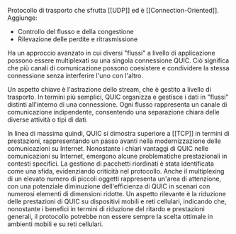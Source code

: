 Protocollo di trasporto che sfrutta [[UDP]] ed è [[Connection-Oriented]].
Aggiunge:
- Controllo del flusso e della congestione
- Rilevazione delle perdite e ritrasmissione

Ha un approccio avanzato in cui diversi "flussi" a livello di applicazione possono essere multiplexati su una singola connessione QUIC. Ciò significa che più canali di comunicazione possono coesistere e condividere la stessa connessione senza interferire l'uno con l'altro.

Un aspetto chiave è l'astrazione dello stream, che è gestito a livello di trasporto. In termini più semplici, QUIC organizza e gestisce i dati in "flussi" distinti all'interno di una connessione. Ogni flusso rappresenta un canale di comunicazione indipendente, consentendo una separazione chiara delle diverse attività o tipi di dati.

In linea di massima quindi, QUIC si dimostra superiore a [[TCP]] in termini di prestazioni, rappresentando un passo avanti nella modernizzazione delle comunicazioni su Internet. 
Nonostante i chiari vantaggi di QUIC nelle comunicazioni su Internet, emergono alcune problematiche prestazionali in contesti specifici.
La gestione di pacchetti riordinati è stata identificata come una sfida, evidenziando criticità nel protocollo.
Anche il multiplexing di un elevato numero di piccoli oggetti rappresenta un'area di attenzione, con una potenziale diminuzione dell'efficienza di QUIC in scenari con numerosi elementi di dimensioni ridotte.
Un aspetto rilevante è la riduzione delle prestazioni di QUIC su dispositivi mobili e reti cellulari, indicando che, nonostante i benefici in termini di riduzione del ritardo e prestazioni generali, il protocollo potrebbe non essere sempre la scelta ottimale in ambienti mobili e su reti cellulari.


